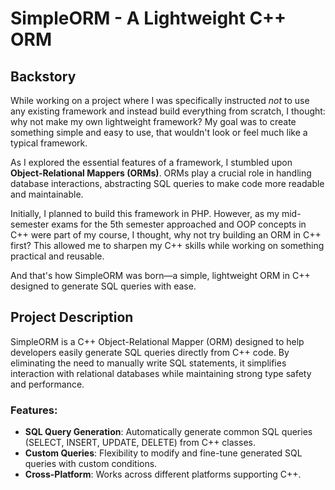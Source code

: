 # SimpleORM - A Lightweight C++ ORM

## Backstory

While working on a project where I was specifically instructed *not* to use any existing framework and instead build everything from scratch, I thought: why not make my own lightweight framework? My goal was to create something simple and easy to use, that wouldn't look or feel much like a typical framework.

As I explored the essential features of a framework, I stumbled upon **Object-Relational Mappers (ORMs)**. ORMs play a crucial role in handling database interactions, abstracting SQL queries to make code more readable and maintainable.

Initially, I planned to build this framework in PHP. However, as my mid-semester exams for the 5th semester approached and OOP concepts in C++ were part of my course, I thought, why not try building an ORM in C++ first? This allowed me to sharpen my C++ skills while working on something practical and reusable.

And that's how SimpleORM was born—a simple, lightweight ORM in C++ designed to generate SQL queries with ease.

## Project Description

SimpleORM is a C++ Object-Relational Mapper (ORM) designed to help developers easily generate SQL queries directly from C++ code. By eliminating the need to manually write SQL statements, it simplifies interaction with relational databases while maintaining strong type safety and performance.

### Features:
- **SQL Query Generation**: Automatically generate common SQL queries (SELECT, INSERT, UPDATE, DELETE) from C++ classes.
- **Custom Queries**: Flexibility to modify and fine-tune generated SQL queries with custom conditions.
- **Cross-Platform**: Works across different platforms supporting C++.

